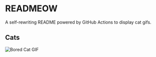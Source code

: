 # READMEOW

A self-rewriting README powered by GitHub Actions to display cat gifs.

## Cats

![Bored Cat GIF](https://media4.giphy.com/media/v1.Y2lkPTlhY2QwMmRhcDZrNXE3eXo4MWlwMmU4aDFrc3JzOXdzMDE4bjA2YmR6aWFzZngwbCZlcD12MV9naWZzX3NlYXJjaCZjdD1n/mlvseq9yvZhba/200.gif)
